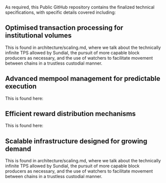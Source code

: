 As required, this Public GitHub repository contains the finalized technical specifications, with specific details covered including:

## Optimised transaction processing for institutional volumes

This is found in architecture/scaling.md, where we talk about the technically infinite TPS allowed by Sundial, the pursuit of more capable block producers as necessary, and the use of watchers to facilitate movement between chains in a trustless custodial manner.

## Advanced mempool management for predictable execution

This is found here:

## Efficient reward distribution mechanisms

This is found here:

## Scalable infrastructure designed for growing demand

This is found in architecture/scaling.md, where we talk about the technically infinite TPS allowed by Sundial, the pursuit of more capable block producers as necessary, and the use of watchers to facilitate movement between chains in a trustless custodial manner.
